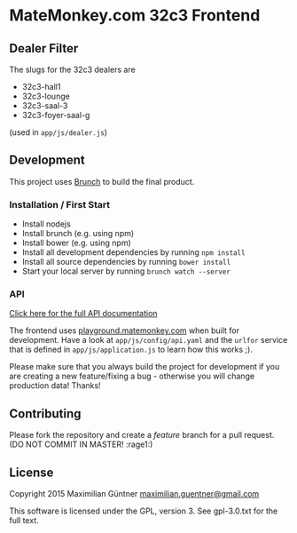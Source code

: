 # MateMonkey.com 32c3 Frontend

## Dealer Filter

The slugs for the 32c3 dealers are
* 32c3-hall1
* 32c3-lounge
* 32c3-saal-3
* 32c3-foyer-saal-g

(used in `app/js/dealer.js`)

## Development

This project uses [Brunch](http://brunch.io) to build the final product.

### Installation / First Start

* Install nodejs
* Install brunch (e.g. using npm)
* Install bower (e.g. using npm)
* Install all development dependencies by running `npm install`
* Install all source dependencies by running `bower install`
* Start your local server by running `brunch watch --server`

### API

[Click here for the full API documentation](https://github.com/MateMonkey/api)

The frontend uses [playground.matemonkey.com](http://playground.matemonkey.com)
when built for development.
Have a look at `app/js/config/api.yaml` and the `urlfor` service that is
defined in `app/js/application.js` to learn how this works ;).

Please make sure that you always build the project for development if
you are creating a new feature/fixing a bug - otherwise you will change
production data! Thanks!

## Contributing

Please fork the repository and create a *feature* branch for a pull
request.
(DO NOT COMMIT IN MASTER! :rage1:)

## License

Copyright 2015 Maximilian Güntner <maximilian.guentner@gmail.com>

This software is licensed under the GPL, version 3. See gpl-3.0.txt for
the full text.
